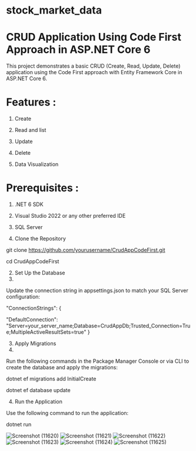 # stock_market_data

# CRUD Application Using Code First Approach in ASP.NET Core 6

This project demonstrates a basic CRUD (Create, Read, Update, Delete) application using the Code First approach with Entity Framework Core in ASP.NET Core 6. 

# Features : 

1. Create 

2. Read and list 

3. Update 

5. Delete

6. Data Visualization

# Prerequisites :

1. .NET 6 SDK

2. Visual Studio 2022 or any other preferred IDE

3. SQL Server


1. Clone the Repository

git clone https://github.com/yourusername/CrudAppCodeFirst.git

cd CrudAppCodeFirst

2. Set Up the Database
3. 
Update the connection string in appsettings.json to match your SQL Server configuration:

"ConnectionStrings": {

  "DefaultConnection": "Server=your_server_name;Database=CrudAppDb;Trusted_Connection=True;MultipleActiveResultSets=true"
}

3. Apply Migrations
4. 
Run the following commands in the Package Manager Console or via CLI to create the database and apply the migrations:

dotnet ef migrations add InitialCreate

dotnet ef database update


4. Run the Application
   
Use the following command to run the application:

dotnet run

![Screenshot (11620)](https://github.com/tahsin469/stock_market_data/assets/76706081/efa2b06e-4c12-4256-bcfc-f8eb337327aa)
![Screenshot (11621)](https://github.com/tahsin469/stock_market_data/assets/76706081/bd4c0f30-23e9-4e4f-9786-125715693c94)
![Screenshot (11622)](https://github.com/tahsin469/stock_market_data/assets/76706081/6bca1057-fa40-4113-90ca-f0f4397556e6)
![Screenshot (11623)](https://github.com/tahsin469/stock_market_data/assets/76706081/7e62dfed-d865-46af-a5d4-8517ff90ec14)
![Screenshot (11624)](https://github.com/tahsin469/stock_market_data/assets/76706081/c929f9d7-fa4f-48ef-8d6c-94b39a1dad4e)
![Screenshot (11625)](https://github.com/tahsin469/stock_market_data/assets/76706081/8e2e5a05-83fa-478c-aa6b-4d72bc6117e6)








